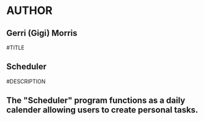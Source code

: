 # AUTHOR
## Gerri (Gigi) Morris

#TITLE
## Scheduler

#DESCRIPTION
## The "Scheduler" program functions as a daily calender allowing users to create personal tasks. 